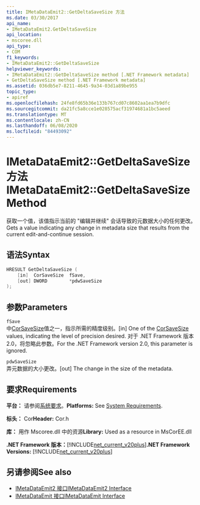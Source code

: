 ```yaml
---
title: IMetaDataEmit2::GetDeltaSaveSize 方法
ms.date: 03/30/2017
api_name:
- IMetaDataEmit2.GetDeltaSaveSize
api_location:
- mscoree.dll
api_type:
- COM
f1_keywords:
- IMetaDataEmit2::GetDeltaSaveSize
helpviewer_keywords:
- IMetaDataEmit2::GetDeltaSaveSize method [.NET Framework metadata]
- GetDeltaSaveSize method [.NET Framework metadata]
ms.assetid: 036db5e7-8211-4645-9a34-03d1a89be955
topic_type:
- apiref
ms.openlocfilehash: 24fe8fd65b36e133b767cd07c8602aa1ea7b9dfc
ms.sourcegitcommit: da21fc5a8cce1e028575acf31974681a1bc5aeed
ms.translationtype: MT
ms.contentlocale: zh-CN
ms.lasthandoff: 06/08/2020
ms.locfileid: "84493092"
---
```

# <a name="imetadataemit2getdeltasavesize-method"></a><span data-ttu-id="27fa5-102">IMetaDataEmit2::GetDeltaSaveSize 方法</span><span class="sxs-lookup"><span data-stu-id="27fa5-102">IMetaDataEmit2::GetDeltaSaveSize Method</span></span>
<span data-ttu-id="27fa5-103">获取一个值，该值指示当前的 "编辑并继续" 会话导致的元数据大小的任何更改。</span><span class="sxs-lookup"><span data-stu-id="27fa5-103">Gets a value indicating any change in metadata size that results from the current edit-and-continue session.</span></span>  
  
## <a name="syntax"></a><span data-ttu-id="27fa5-104">语法</span><span class="sxs-lookup"><span data-stu-id="27fa5-104">Syntax</span></span>  
  
```cpp  
HRESULT GetDeltaSaveSize (  
    [in]  CorSaveSize  fSave,  
    [out] DWORD        *pdwSaveSize  
);  
```  
  
## <a name="parameters"></a><span data-ttu-id="27fa5-105">参数</span><span class="sxs-lookup"><span data-stu-id="27fa5-105">Parameters</span></span>  
 `fSave`  
 <span data-ttu-id="27fa5-106">中[CorSaveSize](corsavesize-enumeration.md)值之一，指示所需的精度级别。</span><span class="sxs-lookup"><span data-stu-id="27fa5-106">[in] One of the [CorSaveSize](corsavesize-enumeration.md) values, indicating the level of precision desired.</span></span> <span data-ttu-id="27fa5-107">对于 .NET Framework 版本2.0，将忽略此参数。</span><span class="sxs-lookup"><span data-stu-id="27fa5-107">For the .NET Framework version 2.0, this parameter is ignored.</span></span>  
  
 `pdwSaveSize`  
 <span data-ttu-id="27fa5-108">弄元数据的大小更改。</span><span class="sxs-lookup"><span data-stu-id="27fa5-108">[out] The change in the size of the metadata.</span></span>  
  
## <a name="requirements"></a><span data-ttu-id="27fa5-109">要求</span><span class="sxs-lookup"><span data-stu-id="27fa5-109">Requirements</span></span>  
 <span data-ttu-id="27fa5-110">**平台：** 请参阅[系统要求](../../get-started/system-requirements.md)。</span><span class="sxs-lookup"><span data-stu-id="27fa5-110">**Platforms:** See [System Requirements](../../get-started/system-requirements.md).</span></span>  
  
 <span data-ttu-id="27fa5-111">**标头：** Cor</span><span class="sxs-lookup"><span data-stu-id="27fa5-111">**Header:** Cor.h</span></span>  
  
 <span data-ttu-id="27fa5-112">**库：** 用作 Mscoree.dll 中的资源</span><span class="sxs-lookup"><span data-stu-id="27fa5-112">**Library:** Used as a resource in MsCorEE.dll</span></span>  
  
 <span data-ttu-id="27fa5-113">**.NET Framework 版本：**[!INCLUDE[net_current_v20plus](../../../../includes/net-current-v20plus-md.md)]</span><span class="sxs-lookup"><span data-stu-id="27fa5-113">**.NET Framework Versions:** [!INCLUDE[net_current_v20plus](../../../../includes/net-current-v20plus-md.md)]</span></span>  
  
## <a name="see-also"></a><span data-ttu-id="27fa5-114">另请参阅</span><span class="sxs-lookup"><span data-stu-id="27fa5-114">See also</span></span>

- [<span data-ttu-id="27fa5-115">IMetaDataEmit2 接口</span><span class="sxs-lookup"><span data-stu-id="27fa5-115">IMetaDataEmit2 Interface</span></span>](imetadataemit2-interface.md)
- [<span data-ttu-id="27fa5-116">IMetaDataEmit 接口</span><span class="sxs-lookup"><span data-stu-id="27fa5-116">IMetaDataEmit Interface</span></span>](imetadataemit-interface.md)
